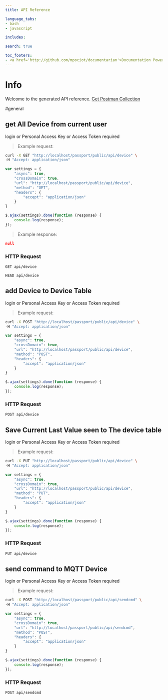 ```yaml
---
title: API Reference

language_tabs:
- bash
- javascript

includes:

search: true

toc_footers:
- <a href='http://github.com/mpociot/documentarian'>Documentation Powered by Documentarian</a>
---
```

<!-- START_INFO -->
# Info

Welcome to the generated API reference.
[Get Postman Collection](http://localhost/docs/collection.json)
<!-- END_INFO -->

#general
<!-- START_4e779c96c0f768a6b9f37b353cfa1596 -->
## get All Device from current user
login or Personal Access Key or Access Token required

> Example request:

```bash
curl -X GET "http://localhost/passport/public/api/device" \
-H "Accept: application/json"
```

```javascript
var settings = {
    "async": true,
    "crossDomain": true,
    "url": "http://localhost/passport/public/api/device",
    "method": "GET",
    "headers": {
        "accept": "application/json"
    }
}

$.ajax(settings).done(function (response) {
    console.log(response);
});
```

> Example response:

```json
null
```

### HTTP Request
`GET api/device`

`HEAD api/device`


<!-- END_4e779c96c0f768a6b9f37b353cfa1596 -->

<!-- START_a815cdd6f24022c016224199e8f63426 -->
## add Device to Device Table
login or Personal Access Key or Access Token required

> Example request:

```bash
curl -X POST "http://localhost/passport/public/api/device" \
-H "Accept: application/json"
```

```javascript
var settings = {
    "async": true,
    "crossDomain": true,
    "url": "http://localhost/passport/public/api/device",
    "method": "POST",
    "headers": {
        "accept": "application/json"
    }
}

$.ajax(settings).done(function (response) {
    console.log(response);
});
```


### HTTP Request
`POST api/device`


<!-- END_a815cdd6f24022c016224199e8f63426 -->

<!-- START_da604d1653f6f15b0e75e4c991d6130e -->
## Save Current Last Value seen to The device table
login or Personal Access Key or Access Token required

> Example request:

```bash
curl -X PUT "http://localhost/passport/public/api/device" \
-H "Accept: application/json"
```

```javascript
var settings = {
    "async": true,
    "crossDomain": true,
    "url": "http://localhost/passport/public/api/device",
    "method": "PUT",
    "headers": {
        "accept": "application/json"
    }
}

$.ajax(settings).done(function (response) {
    console.log(response);
});
```


### HTTP Request
`PUT api/device`


<!-- END_da604d1653f6f15b0e75e4c991d6130e -->

<!-- START_1154e54320407948d4c6c117f8705ff7 -->
## send command to MQTT Device
login or Personal Access Key or Access Token required

> Example request:

```bash
curl -X POST "http://localhost/passport/public/api/sendcmd" \
-H "Accept: application/json"
```

```javascript
var settings = {
    "async": true,
    "crossDomain": true,
    "url": "http://localhost/passport/public/api/sendcmd",
    "method": "POST",
    "headers": {
        "accept": "application/json"
    }
}

$.ajax(settings).done(function (response) {
    console.log(response);
});
```


### HTTP Request
`POST api/sendcmd`


<!-- END_1154e54320407948d4c6c117f8705ff7 -->

